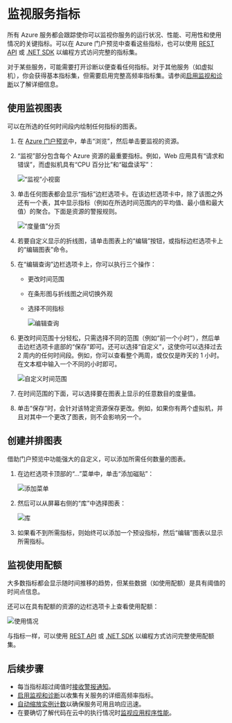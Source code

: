 <properties 
	pageTitle="监视服务指标" 
	description="了解如何在 Azure 中自定义监视图表。" 
	authors="stepsic-microsoft-com" 
	manager="ronmart" 
	editor="" 
	services="azure-portal"
documentationCenter=""/>

<tags
	ms.service="monitoring-and-diagnostics"
	ms.workload="na"
	ms.tgt_pltfrm="na"
	ms.devlang="na"
	ms.topic="article"
	ms.date="09/08/2015"
	wacn.date="10/17/2016"
	ms.author="robb"/>

# 监视服务指标

所有 Azure 服务都会跟踪使你可以监视你服务的运行状况、性能、可用性和使用情况的关键指标。可以在 Azure 门户预览中查看这些指标，也可以使用 [REST API](https://msdn.microsoft.com/zh-cn/library/azure/dn931930.aspx) 或 [.NET SDK](https://www.nuget.org/packages/Microsoft.Azure.Insights/) 以编程方式访问完整的指标集。

对于某些服务，可能需要打开诊断以便查看任何指标。对于其他服务（如虚拟机），你会获得基本指标集，但需要启用完整高频率指标集。请参阅[启用监视和诊断](/documentation/articles/insights-how-to-use-diagnostics/)以了解详细信息。

## 使用监视图表 

可以在所选的任何时间段内绘制任何指标的图表。

1. 在 [Azure 门户预览](https://portal.azure.cn/)中，单击“浏览”，然后单击要监视的资源。

2. “监视”部分包含每个 Azure 资源的最重要指标。例如，Web 应用具有“请求和错误”，而虚拟机具有“CPU 百分比”和“磁盘读写”：

    ![“监视”小视窗](./media/insights-how-to-customize-monitoring/Insights_MonitoringChart.png)

3. 单击任何图表都会显示“指标”边栏选项卡。在该边栏选项卡中，除了该图之外还有一个表，其中显示指标（例如在所选时间范围内的平均值、最小值和最大值）的聚合。下面是资源的警报规则。

    ![“度量值”分页](./media/insights-how-to-customize-monitoring/Insights_MetricBlade.png)

4. 若要自定义显示的折线图，请单击图表上的“编辑”按钮，或指标边栏选项卡上的“编辑图表”命令。

5. 在“编辑查询”边栏选项卡上，你可以执行三个操作：
    - 更改时间范围
    - 在条形图与折线图之间切换外观
    - 选择不同指标

        ![编辑查询](./media/insights-how-to-customize-monitoring/Insights_EditQuery.png)

6. 更改时间范围十分轻松，只需选择不同的范围（例如“前一个小时”），然后单击边栏选项卡底部的“保存”即可。还可以选择“自定义”，这使你可以选择过去 2 周内的任何时间段。例如，你可以查看整个两周，或仅仅是昨天的 1 小时。在文本框中输入一个不同的小时即可。

    ![自定义时间范围](./media/insights-how-to-customize-monitoring/Insights_CustomTime.png)

7. 在时间范围的下面，可以选择要在图表上显示的任意数目的度量值。

8. 单击“保存”时，会针对该特定资源保存更改。例如，如果你有两个虚拟机，并且对其中一个更改了图表，则不会影响另一个。

## 创建并排图表

借助门户预览中功能强大的自定义，可以添加所需任何数量的图表。

1. 在边栏选项卡顶部的“...”菜单中，单击“添加磁贴”：

    ![添加菜单](./media/insights-how-to-customize-monitoring/Insights_AddMenu.png)
    
2. 然后可以从屏幕右侧的“库”中选择图表：

    ![库](./media/insights-how-to-customize-monitoring/Insights_Gallery.png)
    
3. 如果看不到所需指标，则始终可以添加一个预设指标，然后“编辑”图表以显示所需指标。 

## 监视使用配额

大多数指标都会显示随时间推移的趋势，但某些数据（如使用配额）是具有阈值的时间点信息。

还可以在具有配额的资源的边栏选项卡上查看使用配额：

   ![使用情况](./media/insights-how-to-customize-monitoring/Insights_UsageChart.png)

与指标一样，可以使用 [REST API](https://msdn.microsoft.com/zh-cn/library/azure/dn931963.aspx) 或 [.NET SDK](https://www.nuget.org/packages/Microsoft.Azure.Insights/) 以编程方式访问完整使用配额集。

## 后续步骤

* 每当指标超过阈值时[接收警报通知](/documentation/articles/insights-receive-alert-notifications/)。
* [启用监视和诊断](/documentation/articles/insights-how-to-use-diagnostics/)以收集有关服务的详细高频率指标。
* [自动缩放实例计数](/documentation/articles/insights-how-to-scale/)以确保服务可用且响应迅速。
* 在要确切了解代码在云中的执行情况时[监视应用程序性能](/documentation/articles/insights-perf-analytics/)。


 
<!---HONumber=Mooncake_0503_2016-->